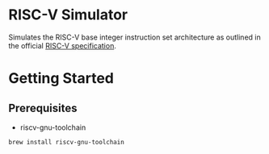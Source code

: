 # RISC-V Simulator
Simulates the RISC-V base integer instruction set architecture as outlined in the official [RISC-V specification](https://riscv.org/wp-content/uploads/2017/05/riscv-spec-v2.2.pdf).

# Getting Started
## Prerequisites
  * riscv-gnu-toolchain

```
brew install riscv-gnu-toolchain
```
